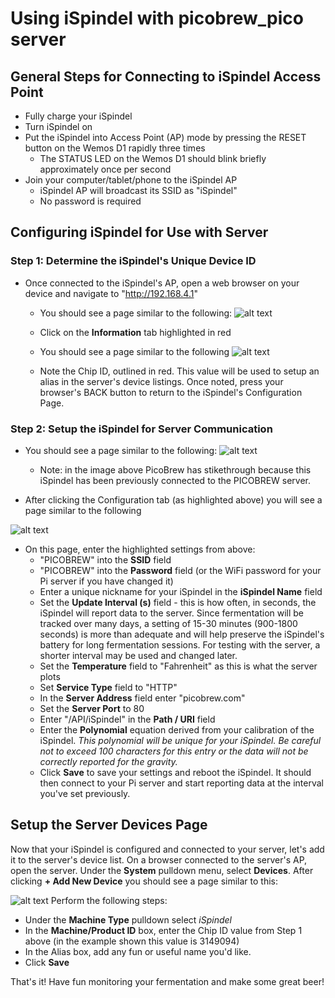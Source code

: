 # Using iSpindel with picobrew_pico server

## General Steps for Connecting to iSpindel Access Point
  * Fully charge your iSpindel
  * Turn iSpindel on
  * Put the iSpindel into Access Point (AP) mode by pressing the RESET button on the Wemos D1 rapidly three times
      * The STATUS LED on the Wemos D1 should blink briefly approximately once per second
  * Join your computer/tablet/phone to the iSpindel AP
      * iSpindel AP will broadcast its SSID as "iSpindel"
      * No password is required      

## Configuring iSpindel for Use with Server

### Step 1: Determine the iSpindel's Unique Device ID
  * Once connected to the iSpindel's AP, open a web browser on your device and navigate to "http://192.168.4.1"
    * You should see a page similar to the following:
    ![alt text](iSpindel_Info_page.png)

    * Click on the **Information** tab highlighted in red
    * You should see a page similar to the following
    ![alt text](iSpindel_ID.png)
    * Note the Chip ID, outlined in red. This value will be used to setup an alias in the server's device listings. Once noted, press your browser's BACK button to return to the iSpindel's Configuration Page.

### Step 2: Setup the iSpindel for Server Communication
  * You should see a page similar to the following:
  ![alt text](iSpindel_Config.png)
    * Note: in the image above PicoBrew has stikethrough because this iSpindel has been previously connected to the PICOBREW server.

  * After clicking the Configuration tab (as highlighted above) you will see a page similar to the following

  ![alt text](iSpindel_Config_Details.png)

  * On this page, enter the highlighted settings from above:
      * "PICOBREW" into the **SSID** field
      * "PICOBREW" into the **Password** field (or the WiFi password for your Pi server if you have changed it)
      * Enter a unique nickname for your iSpindel in the **iSpindel Name** field
      * Set the **Update Interval (s)** field - this is how often, in seconds, the iSpindel will report data to the server. Since fermentation will be
      tracked over many days, a setting of 15-30 minutes (900-1800 seconds) is more than adequate and will help preserve the iSpindel's battery for
      long fermentation sessions. For testing with the server, a shorter interval may be used and changed later.
      * Set the **Temperature** field to "Fahrenheit" as this is what the server plots
      * Set **Service Type** field to "HTTP"
      * In the **Server Address** field enter "picobrew.com"
      * Set the **Server Port** to 80
      * Enter "/API/iSpindel" in the **Path / URI** field
      * Enter the **Polynomial** equation derived from your calibration of the iSpindel. *This polynomial will be unique for your iSpindel. Be careful not to exceed 100 characters for this entry or the data will not be correctly reported for the gravity.*
      * Click **Save** to save your settings and reboot the iSpindel. It should then connect to your Pi server and start reporting data at the interval you've set previously.

## Setup the Server Devices Page
Now that your iSpindel is configured and connected to your server, let's add it to the server's device list. On a browser connected to the server's AP, open the server. Under the **System** pulldown menu, select **Devices**. After clicking **+ Add New Device** you should see a page similar to this:

![alt text](Server_Devices.png)
Perform the following steps:
  * Under the **Machine Type** pulldown select *iSpindel*
  * In the **Machine/Product ID** box, enter the Chip ID value from Step 1 above (in the example shown this value is 3149094)
  * In the Alias box, add any fun or useful name you'd like.
  * Click **Save**

That's it! Have fun monitoring your fermentation and make some great beer!
